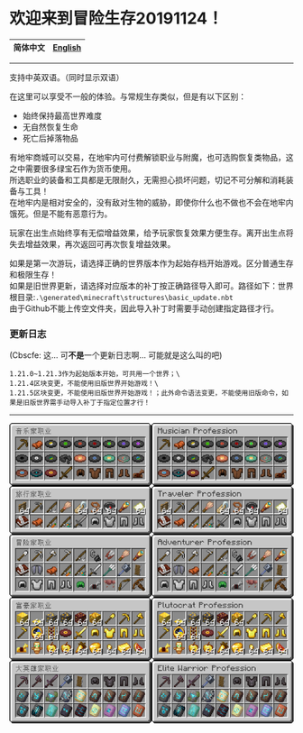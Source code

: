 # 欢迎来到冒险生存20191124！
| 简体中文 | [English](README.md) |
| ---- | ---- |

---

支持中英双语。（同时显示双语）

在这里可以享受不一般的体验。与常规生存类似，但是有以下区别：
- 始终保持最高世界难度
- 无自然恢复生命
- 死亡后掉落物品
  
有地牢商城可以交易，在地牢内可付费解锁职业与附魔，也可选购恢复类物品，这之中需要很多绿宝石作为货币使用。\
所选职业的装备和工具都是无限耐久，无需担心损坏问题，切记不可分解和消耗装备与工具！\
在地牢内是相对安全的，没有敌对生物的威胁，即使你什么也不做也不会在地牢内饿死。但是不能有恶意行为。

玩家在出生点始终享有无偿增益效果，给予玩家恢复效果方便生存。离开出生点将失去增益效果，再次返回可再次恢复增益效果。

如果是第一次游玩，请选择正确的世界版本作为起始存档开始游戏。区分普通生存和极限生存！\
如果是旧世界更新，请选择对应版本的补丁按正确路径导入即可。路径如下：世界根目录:`.\generated\minecraft\structures\basic_update.nbt`\
由于Github不能上传空文件夹，因此导入补丁时需要手动创建指定路径才行。

### 更新日志

(Cbscfe: 这... 可**不是**一个更新日志啊... 可能就是这么叫的吧)
```
1.21.0~1.21.3作为起始版本开始，可共用一个世界；\
1.21.4区块变更，不能使用旧版世界开始游戏！\
1.21.5区块变更，不能使用旧版世界开始游戏！；此外命令语法变更，不能使用旧版命令，如果是旧版世界需手动导入补丁于指定位置才行！
```

---

![profession_preview.png](profession_preview.png)
